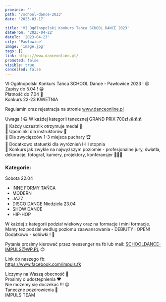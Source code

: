 ```yaml
---
province: ''
path: '/school-dance-2023'
date: '2023-03-17'

title: 'VI Ogólnopolski Konkurs Tańca SCHOOL DANCE 2023'
dateFrom: '2023-04-22'
dateTo: '2023-04-23'
city: 'Pawłowice'
image: 'image.jpg'
tags: []
link: https://www.danceonline.pl/
promoted: false
visible: true
cancelled: false
---
```

VI Ogólnopolski Konkurs Tańca SCHOOL Dance - Pawłowice 2023 ! 😍 \
Zapisy do 5.04 ! 😁 \
Płatność do 7.04 🙂 \
Konkurs 22-23 KWIETNIA

Regulamin oraz rejestracja na stronie www.danceonline.pl

Uwaga ! 😃 W każdej kategorii tanecznej GRAND PRIX 700zł 💰💰💰 \
📌 Każdy uczestnik otrzymuje medal 🏅 \
📌 Upominki dla instruktorów 🎁 \
📌 Dla zwycięzców 1-3 miejsca puchary 🏆 \
📌 Dodatkowo statuetki dla wyróżnień I-III stopnia \
📌 Konkurs jak zwykle na najwyższym poziomie - profesjonalne jury, światła, dekoracje, fotograf, kamery, projektory, konferansjer 🎊📢🎉

### Kategorie:
Sobota 22.04
- INNE FORMY TAŃCA
- MODERN
- JAZZ
- DISCO DANCE
  Niedziela 23.04
- SHOW DANCE
- HIP-HOP

W każdej z kategorii podział wiekowy oraz na formacje i mini formacje. Mamy też podział według poziomu zaawansowania - DEBIUTY i OPEN! \
Dodatkowo - solówki ! 🙂

Pytania prosimy kierować przez messenger na fb lub mail: SCHOOLDANCE-IMPULS@WP.PL 😊

Link do naszego fb: \
https://www.facebook.com/impuls.fk

Liczymy na Waszą obecność 🤩 \
Prosimy o udostępnienia ❤ \
Nie możemy się doczekać !!! 😍 \
Taneczne pozdrowienia 🤩 \
IMPULS TEAM
